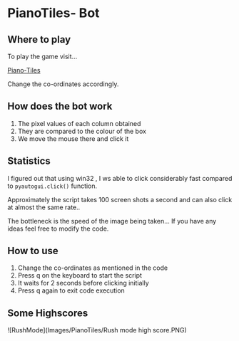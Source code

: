 # PianoTiles- Bot

## Where to play
To play the game visit...

[Piano-Tiles](http://tanksw.com/piano-tiles/)

Change the co-ordinates accordingly.

## How does the bot work

1. The pixel values of each column obtained
2. They are compared to the colour of the box
3. We move the mouse there and click it

## Statistics

I figured out that using win32 , I ws able to click considerably
fast compared to `pyautogui.click()` function.

Approximately the script takes 100 screen shots a second
and can also click at almost the same rate..

The bottleneck is the speed of the image being taken...
If you have any ideas feel free to modify the code.

## How to use

1. Change the co-ordinates as mentioned in the code
2. Press q on the keyboard to start the script
3. It waits for 2 seconds before clicking initially
4. Press q again to exit code execution

## Some Highscores

![RushMode](Images/PianoTiles/Rush mode high score.PNG)
